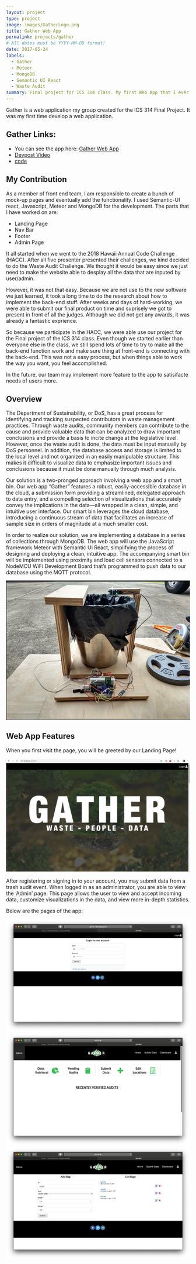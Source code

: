 ```yaml
---
layout: project
type: project
image: images/GatherLogo.png
title: Gather Web App
permalink: projects/gather
# All dates must be YYYY-MM-DD format!
date: 2017-05-24
labels:
  - Gather
  - Meteor
  - MongoDB
  - Semantic UI React
  - Waste Audit
summary: Final project for ICS 314 class. My first Web App that I ever created.
---
```


Gather is a web application my group created for the ICS 314 Final Project. It was my first time develop a web application. 

## Gather Links:
- You can see the app here: [Gather Web App](http://gather.meteorapp.com/#/)
- [Devpost Video](https://devpost.com/software/johnson-family-waste-audit-app)
- [code](https://github.com/HACC2018/The-Johnson-Family)

## My Contribution

As a member of front end team, I am responsible to create a bunch of mock-up pages and eventually add the functionality. I used Semantic-UI react, Javascript, Meteor and MongoDB for the development. The parts that I have worked on are:
- Landing Page
- Nav Bar
- Footer
- Admin Page

It all started when we went to the 2018 Hawaii Annual Code Challenge (HACC). After all five presenter presented their challenges, we kind decided to do the Waste Audit Challenge. We thought it would be easy since we just need to make the website able to desplay all the data that are inputed by user/admin. 

However, it was not that easy. Because we are not use to the new software we just learned, it took a long time to do the research about how to implement the back-end stuff. After weeks and days of hard-working, we were able to submit our final product on time and suprisely we got to present in front of all the judges. Although we did not get any awards, it was already a fantastic exprience.

So because we participate in the HACC, we were able use our project for the Final project of the ICS 314 class. Even though we started earlier than everyone else in the class, we still spend lots of time to try to make all the back-end function work and make sure thing at front-end is connecting with the back-end. This was not a easy process, but when things able to work the way you want, you feel accomplished.

In the future, our team may implement more feature to the app to satisifacte needs of users more.

## Overview

The Department of Sustainability, or DoS, has a great process for identifying and tracking suspected contributors in waste management practices. Through waste audits, community members can contribute to the cause and provide valuable data that can be analyzed to draw important conclusions and provide a basis to incite change at the legislative level. However, once the waste audit is done, the data must be input manually by DoS personnel. In addition, the database access and storage is limited to the local level and not organized in an easily manipulable structure. This makes it difficult to visualize data to emphasize important issues and conclusions because it must be done manually through much analysis.

Our solution is a two-pronged approach involving a web app and a smart bin. Our web app “Gather” features a robust, easily-accessible database in the cloud, a submission form providing a streamlined, delegated approach to data entry, and a compelling selection of visualizations that accurately convey the implications in the data—all wrapped in a clean, simple, and intuitive user interface. Our smart bin leverages the cloud database, introducing a continuous stream of data that facilitates an increase of sample size in orders of magnitude at a much smaller cost.

In order to realize our solution, we are implementing a database in a series of collections through MongoDB. The web app will use the JavaScript framework Meteor with Semantic UI React, simplifying the process of designing and deploying a clean, intuitive app. The accompanying smart bin will be implemented using proximity and load cell sensors connected to a NodeMCU WiFi Development Board that’s programmed to push data to our database using the MQTT protocol.

<img img class="ui image" src="/img/trash bin.PNG">

## Web App Features

When you first visit the page, you will be greeted by our Landing Page!

<img img class="ui image" src="/img/Landing page.PNG">

After registering or signing in to your account, you may submit data from a trash audit event. When logged in as an administrator, you are able to view the ‘Admin’ page. This page allows the user to view and accept incoming data, customize visualizations in the data, and view more in-depth statistics.

Below are the pages of the app:

<img img class="ui image" src="../img/signin1.png">

<img img class="ui image" src="../img/adminpage1.png">

<img img class="ui image" src="../img/addbags1.png">
